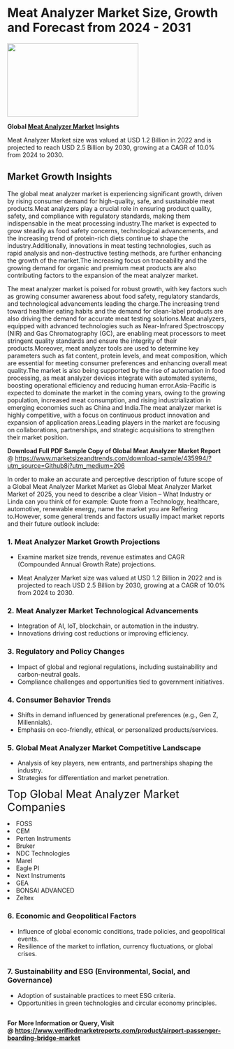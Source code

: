 <H1>Meat Analyzer Market Size, Growth and Forecast from 2024 - 2031</H1><img class="aligncenter size-medium wp-image-584254" src="https://thirdeyenews.in/wp-content/uploads/2024/09/Global-Market-Research-300x168.jpeg" alt="" width="300" height="168" /><p><strong>Global&nbsp;<a href="https://www.marketsizeandtrends.com/download-sample/435994/?utm_source=Github8j?utm_medium=206">Meat Analyzer Market</a> Insights</strong></p><p>Meat Analyzer Market size was valued at USD 1.2 Billion in 2022 and is projected to reach USD 2.5 Billion by 2030, growing at a CAGR of 10.0% from 2024 to 2030.</p><p><h2>Market Growth Insights</h2> <p>The global meat analyzer market is experiencing significant growth, driven by rising consumer demand for high-quality, safe, and sustainable meat products.Meat analyzers play a crucial role in ensuring product quality, safety, and compliance with regulatory standards, making them indispensable in the meat processing industry.The market is expected to grow steadily as food safety concerns, technological advancements, and the increasing trend of protein-rich diets continue to shape the industry.Additionally, innovations in meat testing technologies, such as rapid analysis and non-destructive testing methods, are further enhancing the growth of the market.The increasing focus on traceability and the growing demand for organic and premium meat products are also contributing factors to the expansion of the meat analyzer market.</p> <p>The meat analyzer market is poised for robust growth, with key factors such as growing consumer awareness about food safety, regulatory standards, and technological advancements leading the charge.The increasing trend toward healthier eating habits and the demand for clean-label products are also driving the demand for accurate meat testing solutions.Meat analyzers, equipped with advanced technologies such as Near-Infrared Spectroscopy (NIR) and Gas Chromatography (GC), are enabling meat processors to meet stringent quality standards and ensure the integrity of their products.Moreover, meat analyzer tools are used to determine key parameters such as fat content, protein levels, and meat composition, which are essential for meeting consumer preferences and enhancing overall meat quality.The market is also being supported by the rise of automation in food processing, as meat analyzer devices integrate with automated systems, boosting operational efficiency and reducing human error.Asia-Pacific is expected to dominate the market in the coming years, owing to the growing population, increased meat consumption, and rising industrialization in emerging economies such as China and India.The meat analyzer market is highly competitive, with a focus on continuous product innovation and expansion of application areas.Leading players in the market are focusing on collaborations, partnerships, and strategic acquisitions to strengthen their market position.<p><span class=""><strong>Download Full PDF Sample Copy of Global Meat Analyzer Market Report</strong> @ <a href="https://www.marketsizeandtrends.com/download-sample/435994/?utm_source=Github8j?utm_medium=206" target="_blank">https://www.marketsizeandtrends.com/download-sample/435994/?utm_source=Github8j?utm_medium=206</a></span></p><p>In order to make an accurate and perceptive description of future scope of a Global&nbsp;Meat Analyzer Market Market as Global&nbsp;Meat Analyzer Market Market of 2025, you need to describe a clear Vision &ndash; What Industry or Linda can you think of for example: Quote from a Technology, healthcare, automotive, renewable energy, name the market you are Reffering to.However, some general trends and factors usually impact market reports and their future outlook include:</p><h3>1.&nbsp;<strong>Meat Analyzer Market Growth Projections</strong></h3><ul><li>Examine market size trends, revenue estimates and CAGR (Compounded Annual Growth Rate) projections.</li><li><p>Meat Analyzer Market size was valued at USD 1.2 Billion in 2022 and is projected to reach USD 2.5 Billion by 2030, growing at a CAGR of 10.0% from 2024 to 2030.</p></li></ul><h3>2.&nbsp;<strong>Meat Analyzer Market Technological Advancements</strong></h3><ul><li>Integration of AI, IoT, blockchain, or automation in the industry.</li><li>Innovations driving cost reductions or improving efficiency.</li></ul><h3>3.&nbsp;<strong>Regulatory and Policy Changes</strong></h3><ul><li>Impact of global and regional regulations, including sustainability and carbon-neutral goals.</li><li>Compliance challenges and opportunities tied to government initiatives.</li></ul><h3>4.&nbsp;<strong>Consumer Behavior Trends</strong></h3><ul><li>Shifts in demand influenced by generational preferences (e.g., Gen Z, Millennials).</li><li>Emphasis on eco-friendly, ethical, or personalized products/services.</li></ul><h3>5.&nbsp;<strong>Global Meat Analyzer Market Competitive Landscape</strong></h3><ul><li>Analysis of key players, new entrants, and partnerships shaping the industry.</li><li>Strategies for differentiation and market penetration.</li></ul><p data-pm-slice="1 1 []"><span style="color: inherit; font-family: inherit; font-size: 25px;">Top Global Meat Analyzer Market Companies</span></p><div class="" data-test-id=""><p><li>FOSS</li><li> CEM</li><li> Perten Instruments</li><li> Bruker</li><li> NDC Technologies</li><li> Marel</li><li> Eagle PI</li><li> Next Instruments</li><li> GEA</li><li> BONSAI ADVANCED</li><li> Zeltex</li></p></div><h3>6.&nbsp;<strong>Economic and Geopolitical Factors</strong></h3><ul><li>Influence of global economic conditions, trade policies, and geopolitical events.</li><li>Resilience of the market to inflation, currency fluctuations, or global crises.</li></ul><h3>7.&nbsp;<strong>Sustainability and ESG (Environmental, Social, and Governance)</strong></h3><ul><li>Adoption of sustainable practices to meet ESG criteria.</li><li>Opportunities in green technologies and circular economy principles.</li></ul><h2><strong style="font-size: 14px;">For More Information or Query, Visit @&nbsp;</strong><a style="background-color: #ffffff; font-size: 14px;" href="https://www.marketsizeandtrends.com/report/meat-analyzer-market/" target="_blank">https://www.verifiedmarketreports.com/product/airport-passenger-boarding-bridge-market</a></h2>